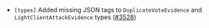 - `[types]` Added missing JSON tags to `DuplicateVoteEvidence` and `LightClientAttackEvidence`
  types ([\#3528](https://github.com/depinnetwork/por-consensus/issues/3528))